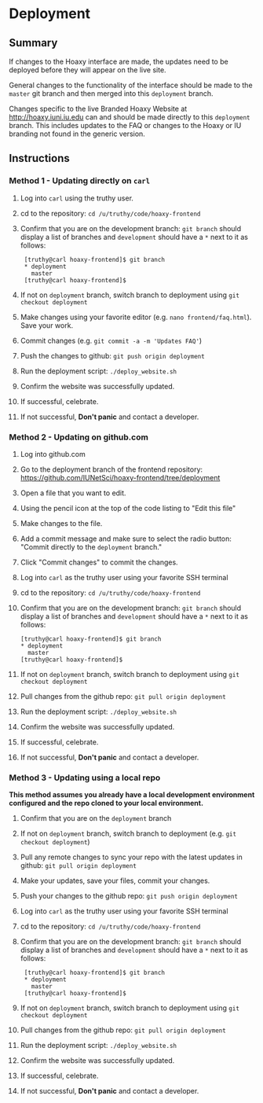 # Deployment

## Summary

If changes to the Hoaxy interface are made, the updates need to be deployed before they will appear on the live site.

General changes to the functionality of the interface should be made to the `master` git branch and then merged into this `deployment` branch.

Changes specific to the live Branded Hoaxy Website at <http://hoaxy.iuni.iu.edu> can and should be made directly to this `deployment` branch.  This includes updates to the FAQ or changes to the Hoaxy or IU branding not found in the generic version.

## Instructions

### Method 1 - Updating directly on `carl`

1) Log into `carl` using the truthy user.
2) cd to the repository: `cd /u/truthy/code/hoaxy-frontend`
3) Confirm that you are on the development branch: `git branch` should display a list of branches and `development` should have a  `*` next to it as follows:

        [truthy@carl hoaxy-frontend]$ git branch
        * deployment
          master
        [truthy@carl hoaxy-frontend]$
4) If not on `deployment` branch, switch branch to deployment using `git checkout deployment`
5) Make changes using your favorite editor (e.g. `nano frontend/faq.html`).  Save your work.
6) Commit changes (e.g. `git commit -a -m 'Updates FAQ'`)
7) Push the changes to github: `git push origin deployment`
8) Run the deployment script: `./deploy_website.sh`
9) Confirm the website was successfully updated.
10) If successful, celebrate.
11) If not successful, **Don't panic** and contact a developer.

### Method 2 - Updating on github.com

1) Log into github.com
2) Go to the deployment branch of the frontend repository: <https://github.com/IUNetSci/hoaxy-frontend/tree/deployment>
3) Open a file that you want to edit.
4) Using the pencil icon at the top of the code listing to "Edit this file"
5) Make changes to the file.
6) Add a commit message and make sure to select the radio button: "Commit directly to the `deployment` branch."
7) Click "Commit changes" to commit the changes.
8) Log into `carl` as the truthy user using your favorite SSH terminal
9) cd to the repository: `cd /u/truthy/code/hoaxy-frontend`
10) Confirm that you are on the development branch: `git branch` should display a list of branches and `development` should have a  `*` next to it as follows:

        [truthy@carl hoaxy-frontend]$ git branch
        * deployment
          master
        [truthy@carl hoaxy-frontend]$
11) If not on `deployment` branch, switch branch to deployment using `git checkout deployment`
12) Pull changes from the github repo: `git pull origin deployment`
13) Run the deployment script: `./deploy_website.sh`
14) Confirm the website was successfully updated.
15) If successful, celebrate.
16) If not successful, **Don't panic** and contact a developer.

### Method 3 - Updating using a local repo

**This method assumes you already have a local development environment configured and the repo cloned to your local environment.**

1) Confirm that you are on the `deployment` branch
2) If not on `deployment` branch, switch branch to deployment (e.g. `git checkout deployment`)
3) Pull any remote changes to sync your repo with the latest updates in github:  `git pull origin deployment`
3) Make your updates, save your files, commit your changes.
4) Push your changes to the github repo: `git push origin deployment`
5) Log into `carl` as the truthy user using your favorite SSH terminal
6) cd to the repository: `cd /u/truthy/code/hoaxy-frontend`
7) Confirm that you are on the development branch: `git branch` should display a list of branches and `development` should have a  `*` next to it as follows:

        [truthy@carl hoaxy-frontend]$ git branch
        * deployment
          master
        [truthy@carl hoaxy-frontend]$
8) If not on `deployment` branch, switch branch to deployment using `git checkout deployment`
9) Pull changes from the github repo: `git pull origin deployment`
10) Run the deployment script: `./deploy_website.sh`
11) Confirm the website was successfully updated.
12) If successful, celebrate.
13) If not successful, **Don't panic** and contact a developer.
